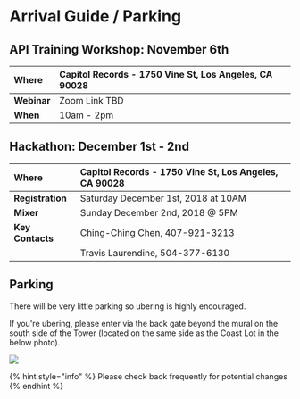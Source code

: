 # Arrival Guide / Parking

## API Training Workshop: November 6th

| **Where** | Capitol Records - 1750 Vine St, Los Angeles, CA 90028 |
| :--- | :--- |
| **Webinar** | Zoom Link TBD |
| **When** | 10am - 2pm    |

## Hackathon: December 1st - 2nd

| **Where** | Capitol Records - 1750 Vine St, Los Angeles, CA 90028 |
| :--- | :--- |
| **Registration** | Saturday December 1st, 2018 at 10AM  |
| **Mixer** | Sunday December 2nd, 2018 @ 5PM |
| **Key Contacts** | Ching-Ching Chen, 407-921-3213 |
|  | Travis Laurendine, 504-377-6130 |

## Parking

There will be very little parking so ubering is highly encouraged. 

If you're ubering, please enter via the back gate beyond the mural on the south side of the Tower \(located on the same side as the Coast Lot in the below photo\).

![](../.gitbook/assets/towerparking-directions.jpg)

{% hint style="info" %}
 Please check back frequently for potential changes
{% endhint %}



